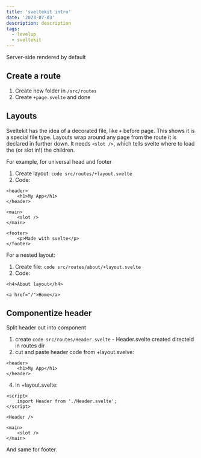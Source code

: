 ```yaml
---
title: 'sveltekit intro'
date: '2023-07-03'
description: description
tags:
  - levelup
  - sveltekit
---
```


Server-side rendered by default

## Create a route
1. Create new folder in ```/src/routes```
2. Create ```+page.svelte``` and done

## Layouts
Sveltekit has the idea of a decorated file, like ```+``` before page. This shows it is a special file type.
Layouts wrap around any page from the route it is declared in further down. It needs ```<slot />```, which tells svelte where to load the (or slot in!) the children.

For example, for universal head and footer

1. Create layout: ```code src/routes/+layout.svelte```
2. Code:

```svelte
<header>
	<h1>My App</h1>
</header>

<main>
	<slot />
</main>

<footer>
	<p>Made with svelte</p>
</footer>
```

For a nested layout:
1. Create file: ```code src/routes/about/+layout.svelte```
2. Code:

```svelte
<h4>About layout</h4>

<a href="/">Home</a>
```



## Componentize header
Split header out into component
1. create ```code src/routes/Header.svelte``` - Header.svelte created directeld in routes dir
2. cut and paste header code from +layout.svelve:

```svelte
<header>
	<h1>My App</h1>
</header>
```

4. In +layout.svelte:

```svelte
<script>
    import Header from './Header.svelte';
</script>

<Header />

<main>
	<slot />
</main>
```

And same for footer.
